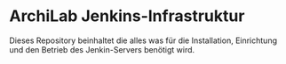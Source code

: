 # ArchiLab Jenkins-Infrastruktur
Dieses Repository beinhaltet die alles was für die Installation, Einrichtung und den Betrieb des Jenkin-Servers benötigt wird.
